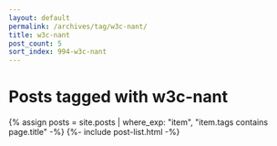 ```yaml
---
layout: default
permalink: /archives/tag/w3c-nant/
title: w3c-nant
post_count: 5
sort_index: 994-w3c-nant
---
```

<h1 class="page-heading">Posts tagged with w3c-nant</h1>
{% assign posts = site.posts | where_exp: "item", "item.tags contains page.title" -%}
{%- include post-list.html -%}
